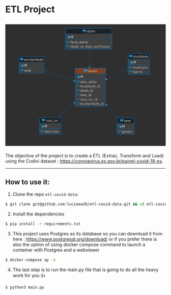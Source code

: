 # **ETL Project**
![alt text](https://github.com/lucioew28/etl-covid-data/blob/main/assets/star-schema.png?raw=true)
---

The objective of the project is to create a ETL (Extrac, Transform and Load) using the Codivi dataset : https://coronavirus.es.gov.br/painel-covid-19-es.

---

## **How to use it:**

1) Clone the repo `etl-covid-data`:

```bash
$ git clone git@github.com:lucioew28/etl-covid-data.git && cd etl-covid-data
```

2) Install the dependencies

```bash
$ pip install -r requirements.txt
```

3) This project uses Postgres as its database so you can download it from here : https://www.postgresql.org/download/ or if you prefer there is also the option of using docker compose command to launch a container with Postgres and a webviewer

```bash
$ docker-compose up -d
```

4) The last step is to run the main.py file that is going to do all the heavy work for you 👍

```bash
$ python3 main.py
```
